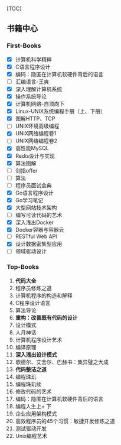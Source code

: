 [TOC]

## 书籍中心

### First-Books

- [x] 计算机科学精粹
- [x] C语言程序设计
- [x] 编码：隐匿在计算机软硬件背后的语言
- [ ] 汇编语言-王爽
- [x] 深入理解计算机系统
- [x] 操作系统导论
- [x] 计算机网络-自顶向下
- [x] Linux-UNIX系统编程手册（上、下册）
- [x] 图解HTTP、TCP
- [ ] UNIX环境高级编程
- [x] UNIX网络编程卷1
- [ ] UNIX网络编程卷2
- [x] 高性能MySQL
- [x] Redis设计与实现
- [x] 算法图解
- [ ] 剑指offer
- [ ] 算法
- [ ] 程序员面试金典
- [x] Go语言程序设计
- [x] Go学习笔记
- [x] 大型网站技术架构
- [ ] 编写可读代码的艺术
- [x] 深入浅出Docker
- [x] Docker容器与容器云
- [ ] RESTful Web API
- [x] 设计数据密集型应用
- [ ] 领域驱动设计

### Top-Books

1.  **代码大全**
2.  程序员修炼之道
3.  计算机程序的构造和解释
4.  C程序设计语言
5.  算法导论
6.  **重构：改善既有代码的设计**
7.  设计模式
8.  人月神话
9.  计算机程序设计艺术
10.  编译原理
11.  **深入浅出设计模式**
12.  歌德尔、艾舍尔、巴赫书：集异璧之大成
13.  **代码整洁之道**
14.  编程珠玑
15.  编程珠玑续
16.  修改代码的艺术
17.  编码：隐匿在计算机软硬件背后的语言
18.  编程人生上+ 下
19.  企业应用架构模式
20.  高效程序员的45个习惯：敏捷开发修炼之道
21.  测试驱动开发
22.  Unix编程艺术